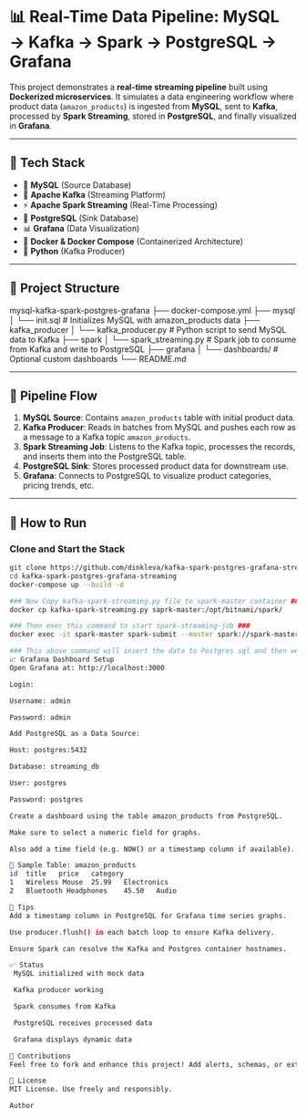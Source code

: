# 📊 Real-Time Data Pipeline: MySQL → Kafka → Spark → PostgreSQL → Grafana

This project demonstrates a **real-time streaming pipeline** built using **Dockerized microservices**. It simulates a data engineering workflow where product data (`amazon_products`) is ingested from **MySQL**, sent to **Kafka**, processed by **Spark Streaming**, stored in **PostgreSQL**, and finally visualized in **Grafana**.

---

## 🔧 Tech Stack

- 🐬 **MySQL** (Source Database)
- 🦄 **Apache Kafka** (Streaming Platform)
- ⚡ **Apache Spark Streaming** (Real-Time Processing)
- 🐘 **PostgreSQL** (Sink Database)
- 📊 **Grafana** (Data Visualization)
- 🐳 **Docker & Docker Compose** (Containerized Architecture)
- 🐍 **Python** (Kafka Producer)

---

## 📁 Project Structure

mysql-kafka-spark-postgres-grafana
├── docker-compose.yml 
├── mysql
│ └── init.sql # Initializes MySQL with amazon_products data 
├── kafka_producer
│ └── kafka_producer.py # Python script to send MySQL data to Kafka 
├── spark
│ └── spark_streaming.py # Spark job to consume from Kafka and write to PostgreSQL 
├── grafana
│ └── dashboards/ # Optional custom dashboards └── README.md

---

## 🧠 Pipeline Flow

1. **MySQL Source**: Contains `amazon_products` table with initial product data.
2. **Kafka Producer**: Reads in batches from MySQL and pushes each row as a message to a Kafka topic `amazon_products`.
3. **Spark Streaming Job**: Listens to the Kafka topic, processes the records, and inserts them into the PostgreSQL table.
4. **PostgreSQL Sink**: Stores processed product data for downstream use.
5. **Grafana**: Connects to PostgreSQL to visualize product categories, pricing trends, etc.

---

## 🚀 How to Run

### Clone and Start the Stack
```bash
git clone https://github.com/dinkleva/kafka-spark-postgres-grafana-streaming.git
cd kafka-spark-postgres-grafana-streaming
docker-compose up --build -d

### Now Copy kafka-spark-streaming.py file to spark-master container ###
docker cp kafka-spark-streaming.py saprk-master:/opt/bitnami/spark/

### Then exec this command to start spark-streaming-job ###
docker exec -it spark-master spark-submit --master spark://spark-master:7077 --packages org.apache.spark:spark-sql-kafka-0-10_2.12:3.5.0 /opt/bitnami/spark/kafka-spark-streaming.py

### This above command will insert the data to Postgres sql and then we can connect to postgres and visualize the data insights ###
📈 Grafana Dashboard Setup
Open Grafana at: http://localhost:3000

Login:

Username: admin

Password: admin

Add PostgreSQL as a Data Source:

Host: postgres:5432

Database: streaming_db

User: postgres

Password: postgres

Create a dashboard using the table amazon_products from PostgreSQL.

Make sure to select a numeric field for graphs.

Also add a time field (e.g. NOW() or a timestamp column if available).

🧪 Sample Table: amazon_products
id	title	price	category
1	Wireless Mouse	25.99	Electronics
2	Bluetooth Headphones	45.50	Audio

📌 Tips
Add a timestamp column in PostgreSQL for Grafana time series graphs.

Use producer.flush() in each batch loop to ensure Kafka delivery.

Ensure Spark can resolve the Kafka and Postgres container hostnames.

✅ Status
 MySQL initialized with mock data

 Kafka producer working

 Spark consumes from Kafka

 PostgreSQL receives processed data

 Grafana displays dynamic data

🤝 Contributions
Feel free to fork and enhance this project! Add alerts, schemas, or extend it with real-time dashboards and anomaly detection.

📜 License
MIT License. Use freely and responsibly.

Author